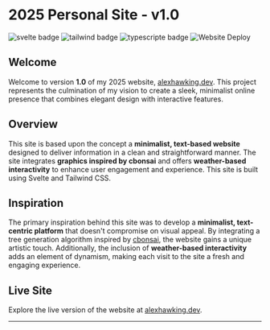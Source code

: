 # 2025 Personal Site - v1.0

![svelte badge](https://img.shields.io/badge/Svelte-4A4A55?style=for-the-badge&logo=svelte&logoColor=FF3E00) ![tailwind badge](https://img.shields.io/badge/Tailwind_CSS-38B2AC?style=for-the-badge&logo=tailwind-css&logoColor=white) ![typescripte badge](https://img.shields.io/badge/TypeScript-007ACC?style=for-the-badge&logo=typescript&logoColor=white) ![Website Deploy](https://deploy-badge.vercel.app/?url=https://www.alexhawking.dev/&name=website)

## Welcome

Welcome to version **1.0** of my 2025 website, [alexhawking.dev](https://alexhawking.dev). This project represents the culmination of my vision to create a sleek, minimalist online presence that combines elegant design with interactive features.

## Overview

This site is based upon the concept a **minimalist, text-based website** designed to deliver information in a clean and straightforward manner. The site integrates **graphics inspired by cbonsai** and offers **weather-based interactivity** to enhance user engagement and experience. This site is built using Svelte and Tailwind CSS.

## Inspiration

The primary inspiration behind this site was to develop a **minimalist, text-centric platform** that doesn't compromise on visual appeal. By integrating a tree generation algorithm inspired by [cbonsai](https://gitlab.com/jallbrit/cbonsai), the website gains a unique artistic touch. Additionally, the inclusion of **weather-based interactivity** adds an element of dynamism, making each visit to the site a fresh and engaging experience.

## Live Site

Explore the live version of the website at [alexhawking.dev](https://alexhawking.dev).

---
